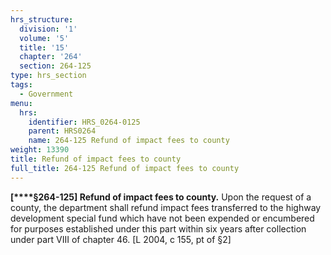 ```yaml
---
hrs_structure:
  division: '1'
  volume: '5'
  title: '15'
  chapter: '264'
  section: 264-125
type: hrs_section
tags:
  - Government
menu:
  hrs:
    identifier: HRS_0264-0125
    parent: HRS0264
    name: 264-125 Refund of impact fees to county
weight: 13390
title: Refund of impact fees to county
full_title: 264-125 Refund of impact fees to county
---
```

**[****§264-125] Refund of impact fees to county.** Upon the request of a county, the department shall refund impact fees transferred to the highway development special fund which have not been expended or encumbered for purposes established under this part within six years after collection under part VIII of chapter 46\. [L 2004, c 155, pt of §2]
